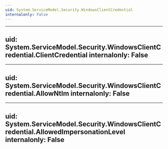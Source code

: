 ```yaml
---
uid: System.ServiceModel.Security.WindowsClientCredential
internalonly: False
---
```


---
uid: System.ServiceModel.Security.WindowsClientCredential.ClientCredential
internalonly: False
---

---
uid: System.ServiceModel.Security.WindowsClientCredential.AllowNtlm
internalonly: False
---

---
uid: System.ServiceModel.Security.WindowsClientCredential.AllowedImpersonationLevel
internalonly: False
---

